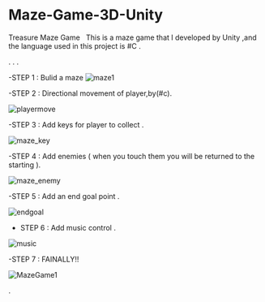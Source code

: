 # Maze-Game-3D-Unity
Treasure Maze Game  
This is a maze game that I developed by Unity ,and the language used in this project is #C .

.
.
.

-STEP 1 : Bulid a maze 
![maze1](https://user-images.githubusercontent.com/102240641/180887224-4ed65440-f3d0-4aaf-a685-8e2c68b8898b.png)

-STEP 2 : Directional movement of player,by(#c).

![playermove](https://user-images.githubusercontent.com/102240641/181067458-36cce3d2-27af-4edc-ba72-b3769992a274.gif)

-STEP 3 : Add keys for player to collect .

![maze_key](https://user-images.githubusercontent.com/102240641/181861151-d57366f3-d0b8-41dd-951d-c458de2f657b.png)

-STEP 4 : Add enemies ( when you touch them you will be returned to the starting ).

![maze_enemy](https://user-images.githubusercontent.com/102240641/181864155-2533038d-ebef-4d09-8071-2bcb83ca2d74.png)

-STEP 5 : Add an end goal point .

![endgoal](https://user-images.githubusercontent.com/102240641/181908028-b06743d7-f288-4156-82a4-811c3045990a.png)

- STEP 6 : Add music control .

![music](https://user-images.githubusercontent.com/102240641/181916965-c2af4f31-d7b5-4be2-9ef6-576ae8e8a36c.png)

-STEP 7 : FAINALLY!!

![MazeGame1](https://user-images.githubusercontent.com/102240641/181933511-5d9080e4-af02-4cf9-9f3f-a8fcf9e4b43e.gif)








.
